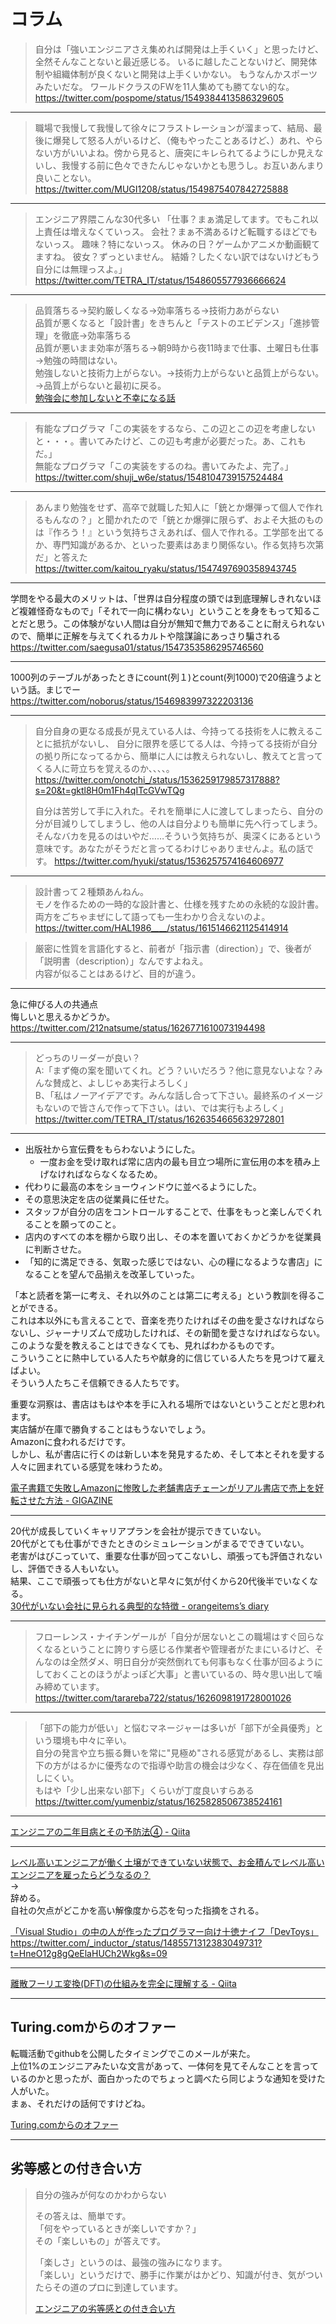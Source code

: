 # コラム

>自分は「強いエンジニアさえ集めれば開発は上手くいく」と思ったけど、全然そんなことないと最近感じる。
いるに越したことないけど、開発体制や組織体制が良くないと開発は上手くいかない。
もうなんかスポーツみたいだな。
ワールドクラスのFWを11人集めても勝てない的な。
<https://twitter.com/pospome/status/1549384413586329605>  

---

>職場で我慢して我慢して徐々にフラストレーションが溜まって、結局、最後に爆発して怒る人がいるけど、（俺もやったことあるけど、）あれ、やらない方がいいよね。傍から見ると、唐突にキレられてるようにしか見えないし、我慢する前に色々できたんじゃないかとも思うし。お互いあんまり良いことない。
<https://twitter.com/MUGI1208/status/1549875407842725888>  

---

>エンジニア界隈こんな30代多い
「仕事？まぁ満足してます。でもこれ以上責任は増えなくていっス。
会社？まぁ不満あるけど転職するほどでもないっス。
趣味？特にないっス。
休みの日？ゲームかアニメか動画観てますね。
彼女？ずっといません。
結婚？したくない訳ではないけどもう自分には無理っスよ。」
<https://twitter.com/TETRA_IT/status/1548605577936666624>  

---

>品質落ちる→契約厳しくなる→効率落ちる→技術力あがらない  
品質が悪くなると「設計書」をきちんと「テストのエビデンス」「進捗管理」を徹底→効率落ちる  
品質が悪いまま効率が落ちる→朝9時から夜11時まで仕事、土曜日も仕事→勉強の時間はない。  
勉強しないと技術力上がらない。→技術力上がらないと品質上がらない。→品質上がらないと最初に戻る。  
[勉強会に参加しないと不幸になる話](https://nowokay.hatenablog.com/entry/20131117/1384684046)  

---

>有能なプログラマ「この実装をするなら、この辺とこの辺を考慮しないと・・・。書いてみたけど、この辺も考慮が必要だった。あ、これもだ。」  
無能なプログラマ「この実装をするのね。書いてみたよ、完了。」  
<https://twitter.com/shuji_w6e/status/1548104739157524484>  

---

>あんまり勉強をせず、高卒で就職した知人に「銃とか爆弾って個人で作れるもんなの？」と聞かれたので「銃とか爆弾に限らず、およそ大抵のものは『作ろう！』という気持ちさえあれば、個人で作れる。工学部を出てるか、専門知識があるか、といった要素はあまり関係ない。作る気持ち次第だ」と答えた  
<https://twitter.com/kaitou_ryaku/status/1547497690358943745>  

---

学問をやる最大のメリットは、「世界は自分程度の頭では到底理解しきれないほど複雑怪奇なもので」「それで一向に構わない」ということを身をもって知ることだと思う。この体験がない人間は自分が無知で無力であることに耐えられないので、簡単に正解を与えてくれるカルトや陰謀論にあっさり騙される  
<https://twitter.com/saegusa01/status/1547353586295746560>  

---

1000列のテーブルがあったときにcount(列１)とcount(列1000)で20倍違うよという話。まじでー  
<https://twitter.com/noborus/status/1546983997322203136>  

---

>自分自身の更なる成長が見えている人は、今持ってる技術を人に教えることに抵抗がないし、
自分に限界を感じてる人は、今持ってる技術が自分の拠り所になってるから、簡単に人には教えられないし、教えてと言ってくる人に苛立ちを覚えるのか、、、、。
<https://twitter.com/onotchi_/status/1536259179857317888?s=20&t=gktl8H0m1Fh4qITcGVwTQg>
>
>自分は苦労して手に入れた。それを簡単に人に渡してしまったら、自分の分が目減りしてしまうし、他の人は自分よりも簡単に先へ行ってしまう。そんなバカを見るのはいやだ……そういう気持ちが、奥深くにあるという意味です。あなたがそうだと言ってるわけじゃありませんよ。私の話です。
<https://twitter.com/hyuki/status/1536257574164606977>

---

>設計書って２種類あんねん。  
>モノを作るための一時的な設計書と、仕様を残すための永続的な設計書。  
>両方をごちゃまぜにして語っても一生わかり合えないのよ。  
><https://twitter.com/HAL1986____/status/1615146621125414914>  

<!--  -->
>厳密に性質を言語化すると、前者が「指示書（direction）」で、後者が「説明書（description）」なんですよねえ。  
>内容が似ることはあるけど、目的が違う。  

---

急に伸びる人の共通点  
悔しいと思えるかどうか。  
<https://twitter.com/212natsume/status/1626771610073194498>  

---

>どっちのリーダーが良い？  
>A:「まず俺の案を聞いてくれ。どう？いいだろう？他に意見ないよな？みんな賛成と、よしじゃあ実行よろしく」  
>B、「私はノーアイデアです。みんな話し合って下さい。最終系のイメージもないので皆さんで作って下さい。はい、では実行もよろしく」  
><https://twitter.com/TETRA_IT/status/1626354665632972801>

---

- 出版社から宣伝費をもらわないようにした。  
  - 一度お金を受け取れば常に店内の最も目立つ場所に宣伝用の本を積み上げなければならなくなるため。  
- 代わりに最高の本をショーウィンドウに並べるようにした。  
- その意思決定を店の従業員に任せた。  
- スタッフが自分の店をコントロールすることで、仕事をもっと楽しんでくれることを願ってのこと。  
- 店内のすべての本を棚から取り出し、その本を置いておくかどうかを従業員に判断させた。  
- 「知的に満足できる、気取った感じではない、心の糧になるような書店」になることを望んで品揃えを改革していった。  

「本と読者を第一に考え、それ以外のことは第二に考える」という教訓を得ることができる。  
これは本以外にも言えることで、音楽を売りたければその曲を愛さなければならないし、ジャーナリズムで成功したければ、その新聞を愛さなければならない。  
このような愛を教えることはできなくても、見ればわかるものです。  
こういうことに熱中している人たちや献身的に信じている人たちを見つけて雇えばよい。  
そういう人たちこそ信頼できる人たちです。  

重要な洞察は、書店はもはや本を手に入れる場所ではないということだと思われます。  
実店舗が在庫で勝負することはもうないでしょう。  
Amazonに食われるだけです。  
しかし、私が書店に行くのは新しい本を発見するため、そして本とそれを愛する人々に囲まれている感覚を味わうため。  

[電子書籍で失敗しAmazonに惨敗した老舗書店チェーンがリアル書店で売上を好転させた方法 - GIGAZINE](https://gigazine.net/news/20230105-barnes-and-nobles-turnaround/)  

---

20代が成長していくキャリアプランを会社が提示できていない。  
20代がとても仕事ができたときのシミュレーションがまるでできていない。  
老害がはびこっていて、重要な仕事が回ってこないし、頑張っても評価されないし、評価できる人もいない。  
結果、ここで頑張っても仕方がないと早々に気が付くから20代後半でいなくなる。  
[30代がいない会社に見られる典型的な特徴 - orangeitems’s diary](https://www.orangeitems.com/entry/2023/01/16/120000)  

---

>フローレンス・ナイチンゲールが「自分が居ないとこの職場はすぐ回らなくなるということに誇りすら感じる作業者や管理者がたまにいるけど、そんなのは全然ダメ、明日自分が突然倒れても何事もなく仕事が回るようにしておくことのほうがよっぽど大事」と書いているの、時々思い出して噛み締めています。  
<https://twitter.com/tarareba722/status/1626098191728001026>  

---

>「部下の能力が低い」と悩むマネージャーは多いが「部下が全員優秀」という環境も中々に辛い。  
>自分の発言や立ち振る舞いを常に"見極め"される感覚があるし、実務は部下の方がはるかに優秀なので指導や助言の機会は少なく、存在価値を見出しにくい。  
>もはや「少し出来ない部下」くらいが丁度良いすらある  
><https://twitter.com/yumenbiz/status/1625828506738524161>  

---

[エンジニアの二年目病とその予防法④ - Qiita](https://qiita.com/Akira-Isegawa/items/9a5f2ddcdb47c7522c20)

---

[レベル高いエンジニアが働く土壌ができていない状態で、お金積んでレベル高いエンジニアを雇ったらどうなるの？](https://twitter.com/shin_semiya/status/1473231873866608640)  
→  
辞める。  
自社の欠点がどこかを高い解像度から芯を句った指摘をされる。  

[「Visual Studio」の中の人が作ったプログラマー向け十徳ナイフ「DevToys」](https://forest.watch.impress.co.jp/docs/news/1382919.html)  
<https://twitter.com/_inductor_/status/1485571312383049731?t=HneO12g8gQeElaHUCh2Wkg&s=09>  

---

[離散フーリエ変換(DFT)の仕組みを完全に理解する - Qiita](https://qiita.com/TumoiYorozu/items/5855d75a47ef2c7e62c8)  

---

## Turing.comからのオファー

転職活動でgithubを公開したタイミングでこのメールが来た。  
上位1%のエンジニアみたいな文言があって、一体何を見てそんなことを言っているのかと思ったが、面白かったのでちょっと調べたら同じような通知を受けた人がいた。  
まぁ、それだけの話何ですけどね。  

[Turing.comからのオファー](https://zenn.dev/tantan_tanuki/articles/cd3ffac8d80292)  

---

## 劣等感との付き合い方

>自分の強みが何なのかわからない  
>
>その答えは、簡単です。  
>「何をやっているときが楽しいですか？」  
>その「楽しいもの」が答えです。  
>
>「楽しさ」というのは、最強の強みになります。  
>「楽しい」というだけで、勝手に作業がはかどり、知識が付き、気がついたらその道のプロに到達しています。  
>
>[エンジニアの劣等感との付き合い方](https://qiita.com/karamage/items/771b633c3243989418a2)  
